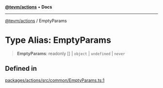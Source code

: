 [**@tevm/actions**](../README.md) • **Docs**

***

[@tevm/actions](../globals.md) / EmptyParams

# Type Alias: EmptyParams

> **EmptyParams**: readonly [] \| `object` \| `undefined` \| `never`

## Defined in

[packages/actions/src/common/EmptyParams.ts:1](https://github.com/qbzzt/tevm-monorepo/blob/main/packages/actions/src/common/EmptyParams.ts#L1)
